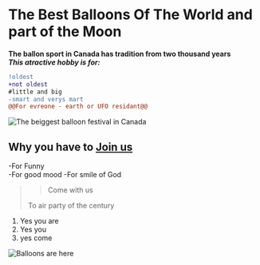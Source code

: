 # The Best Balloons Of The World and part of the Moon
**The ballon sport in Canada has tradition from two thousand years**  
***This atractive hobby is for:***  
```diff
!oldest
+not oldest
#little and big
-smart and verys mart
@@For evreone - earth or UFO residant@@
```  
![The beiggest balloon festival in Canada](https://images.dailyhive.com/20180730071735/10513240_10152533983784701_8519380714647832770_n.jpg)
## Why you have to [Join us](https://www.balloonevents.info/ballooning/41-canada/all)  
-For Funny  
-For good mood
-For smile of God
>
>>Come with us
>
> To air party of the century  
> 
1. Yes you are
2. Yes you
3. yes come

![Balloons are here](https://www.balloonevents.info/multimedia/446/gatineau-hot-air-balloon-festival-large.jpg)



